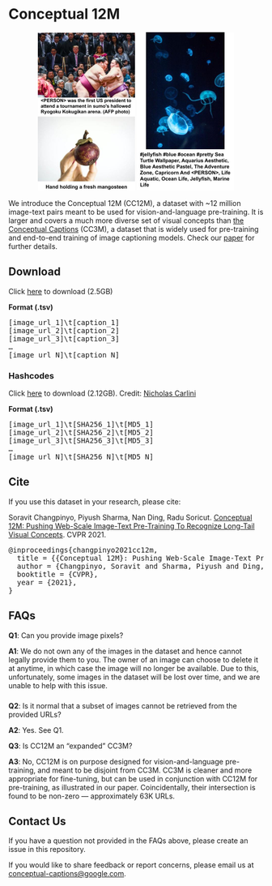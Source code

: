 # Conceptual 12M

<p align="center">
  <img width="192" height="312" src="/images/cc12m_1.jpg">
  <img width="192" height="312" src="/images/cc12m_2.jpg">
</p>

We introduce the Conceptual 12M (CC12M), a dataset with ~12 million image-text pairs meant to be used for vision-and-language pre-training.
It is larger and covers a much more diverse set of visual concepts than [the Conceptual Captions](https://github.com/google-research-datasets/conceptual-captions) (CC3M), a dataset that is widely used for pre-training and end-to-end training of image captioning models.
Check our [paper](https://arxiv.org/abs/2102.08981) for further details.

## Download
Click [here](https://drive.google.com/file/d/1mZ_sHAp7jpMfFVY2TFN9wZioYujoYfCL/view?usp=sharing) to download (2.5GB)


**Format (.tsv)**
<div class="highlight highlight-source-shell"><pre>
[image_url_1]\t[caption_1]
[image_url_2]\t[caption_2]
[image_url_3]\t[caption_3]
…
[image_url_N]\t[caption_N]
</pre></div>

### Hashcodes
Click [here](https://storage.mtls.cloud.google.com/cc_hashes/cc12m.tsv.gz) to download (2.12GB).
Credit: [Nicholas Carlini](https://nicholas.carlini.com/)

**Format (.tsv)**
<div class="highlight highlight-source-shell"><pre>
[image_url_1]\t[SHA256_1]\t[MD5_1]
[image_url_2]\t[SHA256_2]\t[MD5_2]
[image_url_3]\t[SHA256_3]\t[MD5_3]
…
[image_url_N]\t[SHA256_N]\t[MD5_N]
</pre></div>

## Cite

If you use this dataset in your research, please cite:

Soravit Changpinyo, Piyush Sharma, Nan Ding, Radu Soricut.
[Conceptual 12M: Pushing Web-Scale Image-Text Pre-Training To Recognize Long-Tail Visual Concepts](https://arxiv.org/abs/2102.08981).
CVPR 2021.

<div class="highlight highlight-source-shell"><pre>
@inproceedings{changpinyo2021cc12m,
  title = {{Conceptual 12M}: Pushing Web-Scale Image-Text Pre-Training To Recognize Long-Tail Visual Concepts},
  author = {Changpinyo, Soravit and Sharma, Piyush and Ding, Nan and Soricut, Radu},
  booktitle = {CVPR},
  year = {2021},
}
</pre></div>

## FAQs

**Q1**: Can you provide image pixels?

**A1**: We do not own any of the images in the dataset and hence cannot legally provide them to you. The owner of an image can choose to delete it at anytime, in which case the image will no longer be available. Due to this, unfortunately, some images in the dataset will be lost over time, and we are unable to help with this issue.
###

**Q2**: Is it normal that a subset of images cannot be retrieved from the provided URLs?

**A2**: Yes. See Q1.

**Q3**: Is CC12M an “expanded” CC3M?

**A3**: No, CC12M is on purpose designed for vision-and-language pre-training, and meant to be disjoint from CC3M. CC3M is cleaner and more appropriate for fine-tuning, but can be used in conjunction with CC12M for pre-training, as illustrated in our paper. Coincidentally, their intersection is found to be non-zero — approximately 63K URLs.

## Contact Us

If you have a question not provided in the FAQs above, please create an issue in this repository. 

If you would like to share feedback or report concerns, please email us at conceptual-captions@google.com.

